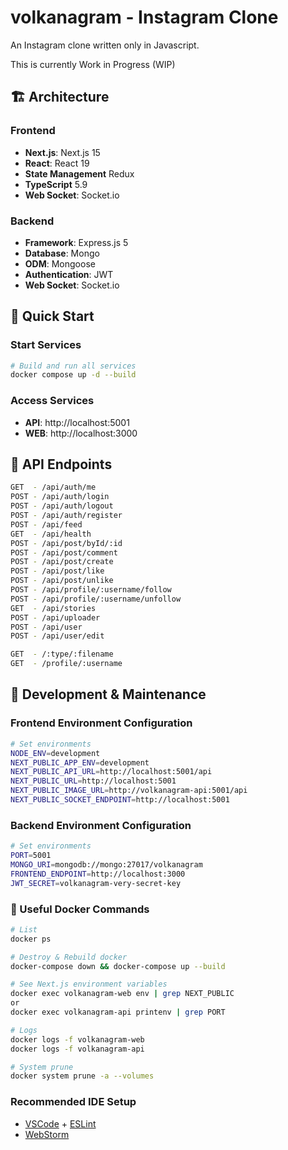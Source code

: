 # volkanagram - Instagram Clone 

An Instagram clone written only in Javascript.

This is currently Work in Progress (WIP)

## 🏗️ Architecture

### Frontend 
- **Next.js**: Next.js 15
- **React**: React 19
- **State Management** Redux
- **TypeScript** 5.9
- **Web Socket**: Socket.io

### Backend
- **Framework**: Express.js 5
- **Database**: Mongo
- **ODM**: Mongoose
- **Authentication**: JWT
- **Web Socket**: Socket.io

## 🚀 Quick Start

### Start Services
```bash
# Build and run all services
docker compose up -d --build
```

### Access Services
- **API**: http://localhost:5001
- **WEB**: http://localhost:3000

## 📡 API Endpoints

```bash
GET  - /api/auth/me
POST - /api/auth/login
POST - /api/auth/logout
POST - /api/auth/register
POST - /api/feed
GET  - /api/health
POST - /api/post/byId/:id
POST - /api/post/comment
POST - /api/post/create
POST - /api/post/like
POST - /api/post/unlike
POST - /api/profile/:username/follow
POST - /api/profile/:username/unfollow
GET  - /api/stories
POST - /api/uploader
POST - /api/user
POST - /api/user/edit

GET  - /:type/:filename
GET  - /profile/:username 
```

## 🔧 Development & Maintenance

### Frontend Environment Configuration
```bash
# Set environments
NODE_ENV=development
NEXT_PUBLIC_APP_ENV=development
NEXT_PUBLIC_API_URL=http://localhost:5001/api 
NEXT_PUBLIC_URL=http://localhost:5001
NEXT_PUBLIC_IMAGE_URL=http://volkanagram-api:5001/api
NEXT_PUBLIC_SOCKET_ENDPOINT=http://localhost:5001 
```

### Backend Environment Configuration
```bash
# Set environments
PORT=5001
MONGO_URI=mongodb://mongo:27017/volkanagram
FRONTEND_ENDPOINT=http://localhost:3000
JWT_SECRET=volkanagram-very-secret-key
```

### 🐳 Useful Docker Commands
```bash
# List
docker ps

# Destroy & Rebuild docker
docker-compose down && docker-compose up --build

# See Next.js environment variables
docker exec volkanagram-web env | grep NEXT_PUBLIC
or
docker exec volkanagram-api printenv | grep PORT

# Logs 
docker logs -f volkanagram-web
docker logs -f volkanagram-api

# System prune
docker system prune -a --volumes
```

### Recommended IDE Setup
- [VSCode](https://code.visualstudio.com/) + [ESLint](https://marketplace.visualstudio.com/items?itemName=dbaeumer.vscode-eslint)
- [WebStorm](https://www.jetbrains.com/webstorm/download/?section=mac)

